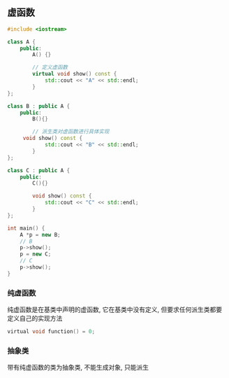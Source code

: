 <!--
 * @Description:
 * @Version: 1.0
 * @Author: DaLao
 * @Email: dalao_li@163.com
 * @Date: 2021-10-13 21:14:11
 * @LastEditors: DaLao
 * @LastEditTime: 2022-09-11 21:44:24
-->

## 虚函数


```c++
#include <iostream>

class A {
    public:
        A() {}

        // 定义虚函数
        virtual void show() const {
            std::cout << "A" << std::endl;
        }
};

class B : public A {
    public:
        B(){}

        // 派生类对虚函数进行具体实现
     void show() const {
            std::cout << "B" << std::endl;
        }
};

class C : public A {
    public:
        C(){}

        void show() const {
            std::cout << "C" << std::endl;
        }
};

int main() {
    A *p = new B;
    // B
    p->show();
    p = new C;
    // C
    p->show();
}
```


### 纯虚函数

纯虚函数是在基类中声明的虚函数, 它在基类中没有定义, 但要求任何派生类都要定义自己的实现方法

```c
virtual void function() = 0;
```


### 抽象类

带有纯虚函数的类为抽象类, 不能生成对象, 只能派生